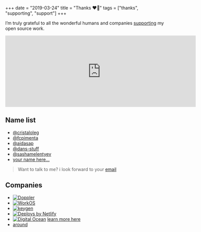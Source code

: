 +++
date = "2019-03-24"
title = "Thanks ❤️🙌"
tags = ["thanks", "supporting", "support"]
+++

I’m truly grateful to all the wonderful humans and companies [supporting](https://github.com/sponsors/avelino) my open source work.

<div id="donate-button-container">
<div id="donate-button"></div>
<script src="https://www.paypalobjects.com/donate/sdk/donate-sdk.js" charset="UTF-8"></script>
<script>
PayPal.Donation.Button({
env:'production',
hosted_button_id:'VFSFKJ4SFCUKG',
image: {
src:'https://www.paypalobjects.com/en_US/i/btn/btn_donate_LG.gif',
alt:'Donate with PayPal button',
title:'PayPal - The safer, easier way to pay online!',
}
}).render('#donate-button');
</script>
</div>

<iframe src="https://github.com/sponsors/avelino/card" title="Sponsor avelino" height="225" width="600" style="border: 0;"></iframe>

## Name list

- [@cristaloleg](https://github.com/cristaloleg)
- [@fcpimenta](https://github.com/fcpimenta)
- [@aidasap](https://github.com/aidasap)
- [@dans-stuff](https://github.com/dans-stuff)
- [@sashamelentyev](https://github.com/sashamelentyev)
- [your name here...](https://github.com/sponsors/avelino)

> Want to talk to me? i look forward to your [email](mailto:avelinorun+oss@gmail.com)

## Companies

- [![Doppler](/sponsors/doppler-logo.png)](https://www.doppler.com/?utm_campaign=github_repo&utm_medium=referral&utm_content=awesomego&utm_source=github)
- [![WorkOS](/sponsors/workos-logo-white-bg.svg)](https://workos.com/?utm_campaign=github_repo&utm_medium=referral&utm_content=awesomego&utm_source=github)
- [![keygen](/sponsors/keygen-logo.png)](https://keygen.sh/?utm_campaign=github_repo&utm_medium=referral&utm_content=awesomego&utm_source=github)
- [![Deploys by Netlify](https://www.netlify.com/img/global/badges/netlify-dark.svg)](https://www.netlify.com?utm_medium=opensource&utm_source=awesome-go)
- [![Digital Ocean](/sponsors/do_logo_horizontal_blue-210.png)](https://m.do.co/c/bd3b723c0a36?utm_medium=opensource&utm_source=awesome-go) [learn more here](https://twitter.com/avelinorun/status/1293969216417214466)
- [around](https://www.around.co/?learn-more=1&utm_source=avelino&utm_medium=avelino)
